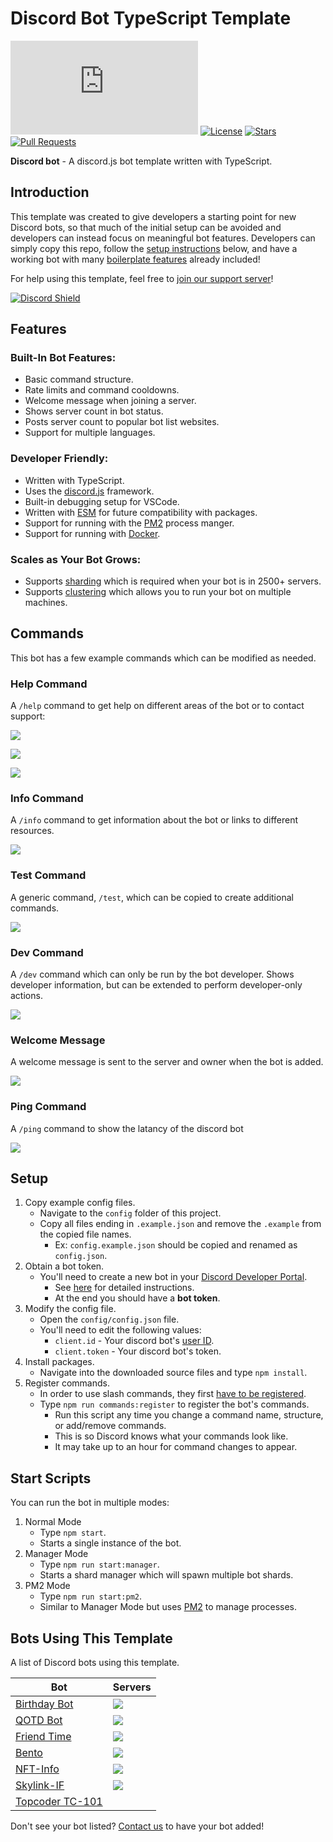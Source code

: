 # Discord Bot TypeScript Template

[![discord.js](https://img.shields.io/github/package-json/dependency-version/KevinNovak/Discord-Bot-TypeScript-Template/discord.js)](https://discord.js.org/)
[![License](https://img.shields.io/badge/license-MIT-blue)](https://opensource.org/licenses/MIT)
[![Stars](https://img.shields.io/github/stars/KevinNovak/Discord-Bot-TypeScript-Template.svg)](https://github.com/KevinNovak/Discord-Bot-TypeScript-Template/stargazers)
[![Pull Requests](https://img.shields.io/badge/Pull%20Requests-Welcome!-brightgreen)](https://github.com/KevinNovak/Discord-Bot-TypeScript-Template/pulls)

**Discord bot** - A discord.js bot template written with TypeScript.

## Introduction

This template was created to give developers a starting point for new Discord bots, so that much of the initial setup can be avoided and developers can instead focus on meaningful bot features. Developers can simply copy this repo, follow the [setup instructions](#setup) below, and have a working bot with many [boilerplate features](#features) already included!

For help using this template, feel free to [join our support server](https://discord.gg/c9kQktCbsE)!

[![Discord Shield](https://discord.com/api/guilds/660711235766976553/widget.png?style=shield)](https://discord.gg/c9kQktCbsE)

## Features

### Built-In Bot Features:

-   Basic command structure.
-   Rate limits and command cooldowns.
-   Welcome message when joining a server.
-   Shows server count in bot status.
-   Posts server count to popular bot list websites.
-   Support for multiple languages.

### Developer Friendly:

-   Written with TypeScript.
-   Uses the [discord.js](https://discord.js.org/) framework.
-   Built-in debugging setup for VSCode.
-   Written with [ESM](https://nodejs.org/api/esm.html#introduction) for future compatibility with packages.
-   Support for running with the [PM2](https://pm2.keymetrics.io/) process manger.
-   Support for running with [Docker](https://www.docker.com/).

### Scales as Your Bot Grows:

-   Supports [sharding](https://discordjs.guide/sharding/) which is required when your bot is in 2500+ servers.
-   Supports [clustering](https://github.com/KevinNovak/Discord-Bot-TypeScript-Template-Master-Api) which allows you to run your bot on multiple machines.

## Commands

This bot has a few example commands which can be modified as needed.

### Help Command

A `/help` command to get help on different areas of the bot or to contact support:

![](https://i.imgur.com/UUA4WzL.png)

![](https://i.imgur.com/YtDdmTe.png)

![](https://i.imgur.com/JXMisap.png)

### Info Command

A `/info` command to get information about the bot or links to different resources.

![](https://i.imgur.com/0kKOaWM.png)

### Test Command

A generic command, `/test`, which can be copied to create additional commands.

![](https://i.imgur.com/lqjkNKM.png)

### Dev Command

A `/dev` command which can only be run by the bot developer. Shows developer information, but can be extended to perform developer-only actions.

![](https://i.imgur.com/2o1vEno.png)

### Welcome Message

A welcome message is sent to the server and owner when the bot is added.

![](https://i.imgur.com/QBw8H8v.png)

### Ping Command

A `/ping` command to show the latancy of the discord bot

![](https://i.imgur.com/IlqKvL5.png)

## Setup

1. Copy example config files.
    - Navigate to the `config` folder of this project.
    - Copy all files ending in `.example.json` and remove the `.example` from the copied file names.
        - Ex: `config.example.json` should be copied and renamed as `config.json`.
2. Obtain a bot token.
    - You'll need to create a new bot in your [Discord Developer Portal](https://discord.com/developers/applications/).
        - See [here](https://www.writebots.com/discord-bot-token/) for detailed instructions.
        - At the end you should have a **bot token**.
3. Modify the config file.
    - Open the `config/config.json` file.
    - You'll need to edit the following values:
        - `client.id` - Your discord bot's [user ID](https://techswift.org/2020/04/22/how-to-find-your-user-id-on-discord/).
        - `client.token` - Your discord bot's token.
4. Install packages.
    - Navigate into the downloaded source files and type `npm install`.
5. Register commands.
    - In order to use slash commands, they first [have to be registered](https://discordjs.guide/creating-your-bot/command-deployment.html).
    - Type `npm run commands:register` to register the bot's commands.
        - Run this script any time you change a command name, structure, or add/remove commands.
        - This is so Discord knows what your commands look like.
        - It may take up to an hour for command changes to appear.

## Start Scripts

You can run the bot in multiple modes:

1. Normal Mode
    - Type `npm start`.
    - Starts a single instance of the bot.
2. Manager Mode
    - Type `npm run start:manager`.
    - Starts a shard manager which will spawn multiple bot shards.
3. PM2 Mode
    - Type `npm run start:pm2`.
    - Similar to Manager Mode but uses [PM2](https://pm2.keymetrics.io/) to manage processes.

## Bots Using This Template

A list of Discord bots using this template.

| Bot                                                                    | Servers                                                       |
| ---------------------------------------------------------------------- | ------------------------------------------------------------- |
| [Birthday Bot](https://top.gg/bot/656621136808902656)                  | ![](https://top.gg/api/widget/servers/656621136808902656.svg) |
| [QOTD Bot](https://top.gg/bot/713586207119900693)                      | ![](https://top.gg/api/widget/servers/713586207119900693.svg) |
| [Friend Time](https://top.gg/bot/471091072546766849)                   | ![](https://top.gg/api/widget/servers/471091072546766849.svg) |
| [Bento](https://top.gg/bot/787041583580184609)                         | ![](https://top.gg/api/widget/servers/787041583580184609.svg) |
| [NFT-Info](https://top.gg/bot/902249456072818708)                      | ![](https://top.gg/api/widget/servers/902249456072818708.svg) |
| [Skylink-IF](https://top.gg/bot/929527099922993162)                    | ![](https://top.gg/api/widget/servers/929527099922993162.svg) |
| [Topcoder TC-101](https://github.com/topcoder-platform/tc-discord-bot) |                                                               |

Don't see your bot listed? [Contact us](https://discord.gg/c9kQktCbsE) to have your bot added!
